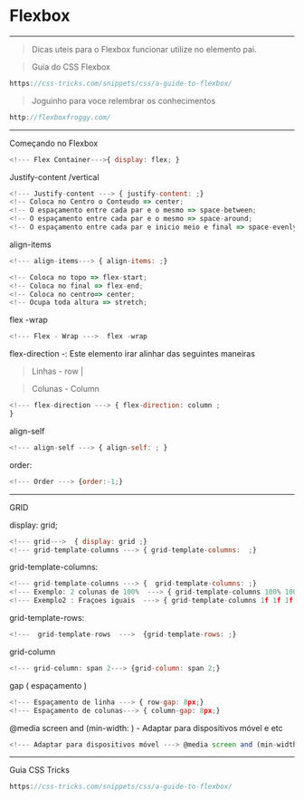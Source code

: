 # Flexbox

---

> Dicas uteis para o Flexbox funcionar utilize no elemento pai.
> 

> Guia do CSS Flexbox
> 

```jsx
https://css-tricks.com/snippets/css/a-guide-to-flexbox/
```

> Joguinho para voce relembrar os conhecimentos
> 

```jsx
http://flexboxfroggy.com/
```

---

Começando no Flexbox

```jsx
<!--- Flex Container--->{ display: flex; }
```

Justify-content /vertical 

```jsx
<!--- Justify-content ---> { justify-content: ;}
<!-- Coloca no Centro o Conteudo => center; 
<!-- O espaçamento entre cada par e o mesmo => space-between;
<!-- O espaçamento entre cada par e o mesmo => space-around;
<!-- O espaçamento entre cada par e inicio meio e final => space-evenly;
```

align-items

```jsx
<!--- align-items---> { align-items: ;} 

<!-- Coloca no topo => flex-start; 
<!-- Coloca no final => flex-end; 
<!-- Coloca no centro=> center;
<!-- Ocupa toda altura => stretch;  
```

flex -wrap

```jsx
<!--- Flex - Wrap --->  flex -wrap
```

flex-direction -: Este elemento irar alinhar das seguintes maneiras 

> Linhas - row  |
> 

> Colunas - Column
> 

```jsx
<!--- flex-direction ---> { flex-direction: column ;
} 
```

align-self 

```jsx
<!--- align-self ---> { align-self: ; }
```

order:

```jsx
<!--- Order ---> {order:-1;}
```

---

 GRID

display: grid;

```jsx
<!--- grid--->  { display: grid ;}
<!--- grid-template-columns ---> { grid-template-columns:  ;}
```

 grid-template-columns: 

```jsx
<!--- grid-template-columns ---> {  grid-template-columns: ;}
<!--- Exemplo: 2 colunas de 100%  ---> { grid-template-columns 100% 100%: ;} 
<!--- Exemplo2 : Fraçoes iguais  ---> { grid-template-columns 1f 1f 1f: ;}

```

 grid-template-rows: 

```jsx
<!---  grid-template-rows  --->  {grid-template-rows: ;} 
```

grid-column 

```jsx
<!--- grid-column: span 2---> {grid-column: span 2;}
```

gap ( espaçamento ) 

```jsx
<!--- Espaçamento de linha ---> { row-gap: 8px;}
<!--- Espaçamento de colunas---> { column-gap: 8px;}
```

@media screen and (min-width: ) - Adaptar para dispositivos móvel e etc 

```jsx
<!--- Adaptar para dispositivos móvel ---> @media screen and (min-width: ) 
```

---

Guia CSS Tricks 

```jsx
https://css-tricks.com/snippets/css/a-guide-to-flexbox/
```
